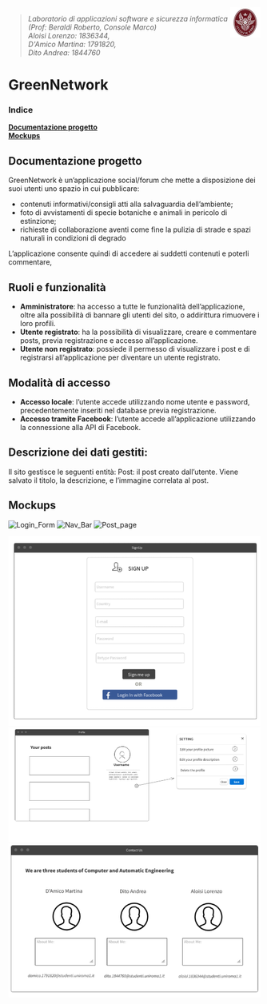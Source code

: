 <img width="12%" src="img/logo.jpeg" align="right">

>*Laboratorio di applicazioni software e sicurezza informatica  (Prof: Beraldi Roberto, Console Marco)<br/>
>Aloisi Lorenzo: 1836344, <br>D'Amico Martina: 1791820, <br>Dito Andrea: 1844760*

<h1>GreenNetwork </h1>

### Indice
**[Documentazione progetto](#documentazione-progetto)**<br>
**[Mockups](#mockups)**<br>




## Documentazione progetto
GreenNetwork è un’applicazione social/forum che mette a disposizione dei suoi utenti uno spazio in cui pubblicare:
* contenuti informativi/consigli atti alla salvaguardia dell’ambiente;
* foto di avvistamenti di specie botaniche e animali in pericolo di estinzione;
* richieste di collaborazione aventi come fine la pulizia di strade e spazi naturali in condizioni di degrado

L’applicazione consente quindi di accedere ai suddetti contenuti e poterli commentare, 


## Ruoli e funzionalità
* **Amministratore**: ha accesso a tutte le funzionalità dell’applicazione, oltre alla possibilità di bannare gli utenti del sito, o addirittura rimuovere i loro profili. 
* **Utente registrato**: ha la possibilità di visualizzare, creare e commentare posts, previa registrazione e accesso all’applicazione. 
* **Utente non registrato**: possiede il permesso di visualizzare i post e di registrarsi all’applicazione per diventare un utente registrato. 


## Modalità di accesso
* **Accesso locale**: l’utente accede utilizzando nome utente e password, precedentemente inseriti nel database previa registrazione.
* **Accesso tramite Facebook**: l’utente accede all’applicazione utilizzando la connessione alla API di Facebook.

## Descrizione dei dati gestiti: 
Il sito gestisce le seguenti entità:
Post: il post creato dall’utente. Viene salvato il titolo, la descrizione, e l’immagine correlata al post. 

## Mockups

![Login_Form](https://user-images.githubusercontent.com/82807015/121809546-7ad90580-cc5d-11eb-835e-a843534a6dd6.png)
![Nav_Bar](https://user-images.githubusercontent.com/82807015/121809547-7b719c00-cc5d-11eb-9ef1-348d85327343.png)
![Post_page](https://user-images.githubusercontent.com/82807015/121809548-7c0a3280-cc5d-11eb-8f0e-4c04799e8e2a.png)



![SignUp](img/Mockups/SignUp.png)
![Profile](img/Mockups/Profile.png)
![ContactUs](img/Mockups/ContactUs.png)
